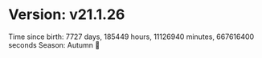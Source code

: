 # Version: v21.1.26
Time since birth: 7727 days, 185449 hours, 11126940 minutes, 667616400 seconds
Season: Autumn 🍁
